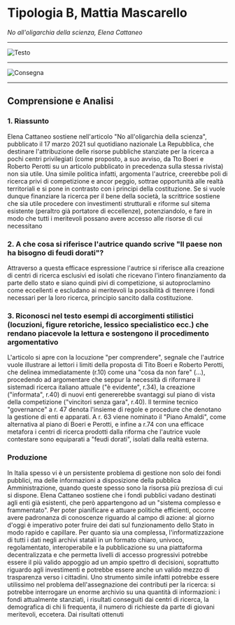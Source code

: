 # Tipologia B, Mattia Mascarello
*No all'oligarchia della scienza, Elena Cattaneo*

---

![Testo](https://i.imgur.com/Hs86Tlz.jpg)

---
![Consegna](https://i.imgur.com/gT3Uvsu.jpg)

---


## Comprensione e Analisi

### 1. Riassunto
Elena Cattaneo sostiene nell'articolo "No all'oligarchia della scienza", pubblicato il 17 marzo 2021 sul quotidiano nazionale La Repubblica, che destinare l'attribuzione delle risorse pubbliche stanziate per la ricerca a pochi centri privilegiati (come proposto, a suo avviso, da Tto Boeri e Roberto Perotti su un articolo pubblicato in precedenza sulla stessa rivista) non sia utile.
Una simile politica infatti, argomenta l'autrice, creerebbe poli di ricerca privi di competizione e ancor peggio, sottrae opportunità alle realtà territoriali e si pone in contrasto con i principi della costituzione.
Se si vuole dunque finanziare la ricerca per il bene della società, la scrittrice sostiene che sia utile procedere con investimenti strutturali e riforme sul sitema esistente (peraltro già portatore di eccellenze), potenziandolo, e fare in modo che tutti i meritevoli possano avere accesso alle risorse di cui necessitano

### 2. A che cosa si riferisce l'autrice quando scrive "Il paese non ha bisogno di feudi dorati"?
Attraverso a questa efficace espressione l'autrice si riferisce alla creazione di centri di ricerca esclusivi ed isolati che ricevano l'intero finanziamento da parte dello stato e siano quindi pivi di competizione, si autoproclamino come eccellenti e escludano ai meritevoli la possibilità di ttenrere i fondi necessari per la loro ricerca, principio  sancito dalla costituzione.

### 3. Riconosci nel testo esempi di accorgimenti stilistici (locuzioni, figure retoriche, lessico specialistico ecc.) che rendano piacevole la lettura e sostengono il procedimento argomentativo

L'articolo si apre con la locuzione "per comprendere", segnale che l'autrice vuole illustrare ai lettori i limiti della proposta di Tito Boeri e Roberto Perotti, che delinea immediatamente (r.10) come una "cosa da non fare" (...),  procedendo ad argomentare che seppur la necessità di riformare il sistemadi ricerca italiano  attuale ("è evidente", r.34), la creazione ("informata", r.40) di nuovi enti genererebbe svantaggi sul piano di vista della competizione ("vincitori senza gara", r.40).
Il termine tecnico "governance" a r. 47 denota l'insieme di regole e procedure che denotano la gestione di enti e apparati.
A r. 63 viene nominato il "Piano Amaldi", come alternativa al piano di Boeri e Perotti, e infine a r.74 con una efficace metafora i centri di ricerca prodotti dalla riforma che l'autrice vuole contestare sono equiparati a "feudi dorati", isolati dalla realtà esterna.

### Produzione
 In Italia spesso vi è un persistente problema di gestione non solo dei fondi pubblici, ma delle informazioni a disposizione della pubblica Amministrazione, quando queste spesso sono la risorsa più preziosa di cui si dispone.
Elena Cattaneo sostiene che i fondi pubblici vadano destinati agli enti già esistenti, che però appartengono ad un "sistema complesso e frammentato".
Per poter pianificare e attuare politiche efficienti, occorre avere padronanza di conoscenze riguardo al campo di azione: al giorno d'oggi è imperativo poter fruire dei dati sul funzionamento dello Stato in modo rapido e capillare.
Per quanto sia una complessa, l'informatizzazione di tutti i dati negli archivi statali in un formato chiaro, univoco, regolamentato, interoperabile e la pubblicazione su una piattaforma decentralizzata e che permetta livelli di accesso progressivi potrebbe essere il più valido appoggio  ad un ampio spettro di decisioni, soprattutto riguardo agli investimenti e potrebbe essere anche un valido mezzo di trasparenza verso i cittadini.
Uno strumento simile infatti potrebbe essere utilissimo nel problema dell'assegnazione dei contributi per la ricerca: si potrebbe interrogare un enorme archivio su una quantità di informazioni: i fondi attualmente stanziati, i risultati conseguiti dai centri di ricerca, la demografica di chi li frequenta, il numero di richieste da parte di giovani meritevoli, eccetera.
Dai risultati ottenuti

<!--stackedit_data:
eyJoaXN0b3J5IjpbLTMwMDU5NTAyOCwtMTUxOTk1NTczMywtNT
g4MDA3NDk0LDE4MjM2OTM2NzcsLTMyOTY5NDAzOCw4NDMwOTAy
NzIsLTQwOTI2MzA3NSwtMTMzNjI1NTY0OCwtNDQ1NjQwODMzLC
03NzA3MDMzMDUsMTA0NzMxMjg4MywtMTMxMzQwODEwM119
-->